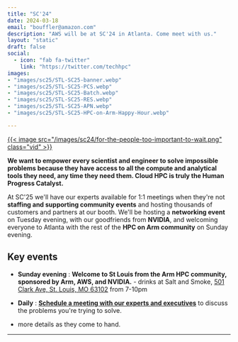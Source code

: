 ```yaml
---
title: "SC'24"
date: 2024-03-18
email: "bouffler@amazon.com"
description: "AWS will be at SC'24 in Atlanta. Come meet with us."
layout: "static"
draft: false
social:
  - icon: "fab fa-twitter"
    link: "https://twitter.com/techhpc"
images:
- "images/sc25/STL-SC25-banner.webp"
- "images/sc25/STL-SC25-PCS.webp"
- "images/sc25/STL-SC25-Batch.webp"
- "images/sc25/STL-SC25-RES.webp"
- "images/sc25/STL-SC25-APN.webp"
- "images/sc25/STL-SC25-HPC-on-Arm-Happy-Hour.webp"

---
```


<style>
.iconcenter {
  float:center !important;
  width:180px;
  padding: 0px;
  }
.iconmap {
  width:240px;
  padding: 0px;
  }
</style>

<style>
.vid {
  float:right !important;
  width:350px;
  padding: 0px;
  }
</style>

<a target="intro" href="https://youtu.be/vbM_HTUvIAU">{{< image src="/images/sc24/for-the-people-too-important-to-wait.png" class="vid" >}}</a>

**We want to empower every scientist and engineer to solve impossible problems because they have access to all the compute and analytical tools they need, any time they need them. Cloud HPC is truly the Human Progress Catalyst.**

At SC'25 we'll have our experts available for 1:1 meetings when they're not **staffing and supporting community events** and hosting thousands of customers and partners at our booth. We'll be hosting a **networking event** on Tuesday evening, with our goodfriends from **NVIDIA**, and welcoming everyone to Atlanta with the rest of the **HPC on Arm community** on Sunday evening.

## Key events

* **Sunday evening** : **Welcome to St Louis from the Arm HPC community, sponsored by Arm, AWS, and NVIDIA.** - drinks at Salt and Smoke, [501 Clark Ave, St. Louis, MO 63102](https://maps.app.goo.gl/dHSC4RXj95XiC4kz7) from 7-10pm
* **Daily** : **[Schedule a meeting with our experts and executives](https://awscustomerprograms.jifflenow.com/external-request/supercomputing2025/meeting-request?token=d8f0ae97ccd432b09f44)** to discuss the problems you're trying to solve.

* more details as they come to hand.
---
